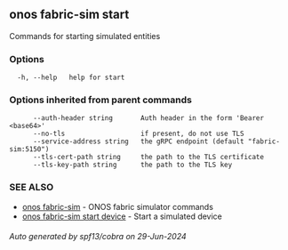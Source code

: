 <!--
SPDX-FileCopyrightText: 2019-present Open Networking Foundation <info@opennetworking.org>

SPDX-License-Identifier: Apache-2.0
-->

## onos fabric-sim start

Commands for starting simulated entities

### Options

```
  -h, --help   help for start
```

### Options inherited from parent commands

```
      --auth-header string       Auth header in the form 'Bearer <base64>'
      --no-tls                   if present, do not use TLS
      --service-address string   the gRPC endpoint (default "fabric-sim:5150")
      --tls-cert-path string     the path to the TLS certificate
      --tls-key-path string      the path to the TLS key
```

### SEE ALSO

* [onos fabric-sim](onos_fabric-sim.md)	 - ONOS fabric simulator commands
* [onos fabric-sim start device](onos_fabric-sim_start_device.md)	 - Start a simulated device

###### Auto generated by spf13/cobra on 29-Jun-2024
